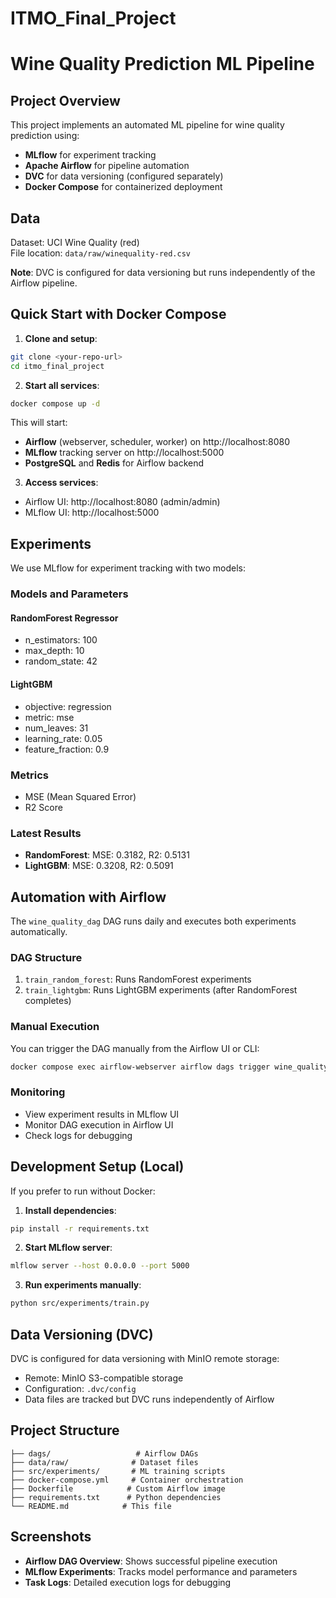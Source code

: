 # ITMO_Final_Project

# Wine Quality Prediction ML Pipeline

## Project Overview

This project implements an automated ML pipeline for wine quality prediction using:
- **MLflow** for experiment tracking
- **Apache Airflow** for pipeline automation  
- **DVC** for data versioning (configured separately)
- **Docker Compose** for containerized deployment

## Data
Dataset: UCI Wine Quality (red)  
File location: `data/raw/winequality-red.csv`

**Note**: DVC is configured for data versioning but runs independently of the Airflow pipeline.

## Quick Start with Docker Compose

1. **Clone and setup**:
```bash
git clone <your-repo-url>
cd itmo_final_project
```

2. **Start all services**:
```bash
docker compose up -d
```

This will start:
- **Airflow** (webserver, scheduler, worker) on http://localhost:8080
- **MLflow** tracking server on http://localhost:5000
- **PostgreSQL** and **Redis** for Airflow backend

3. **Access services**:
- Airflow UI: http://localhost:8080 (admin/admin)
- MLflow UI: http://localhost:5000

## Experiments
We use MLflow for experiment tracking with two models:

### Models and Parameters

#### RandomForest Regressor
- n_estimators: 100
- max_depth: 10
- random_state: 42

#### LightGBM
- objective: regression
- metric: mse
- num_leaves: 31
- learning_rate: 0.05
- feature_fraction: 0.9

### Metrics
- MSE (Mean Squared Error)
- R2 Score

### Latest Results
- **RandomForest**: MSE: 0.3182, R2: 0.5131
- **LightGBM**: MSE: 0.3208, R2: 0.5091

## Automation with Airflow

The `wine_quality_dag` DAG runs daily and executes both experiments automatically.

### DAG Structure
1. `train_random_forest`: Runs RandomForest experiments
2. `train_lightgbm`: Runs LightGBM experiments (after RandomForest completes)

### Manual Execution
You can trigger the DAG manually from the Airflow UI or CLI:
```bash
docker compose exec airflow-webserver airflow dags trigger wine_quality_dag
```

### Monitoring
- View experiment results in MLflow UI
- Monitor DAG execution in Airflow UI
- Check logs for debugging

## Development Setup (Local)

If you prefer to run without Docker:

1. **Install dependencies**:
```bash
pip install -r requirements.txt
```

2. **Start MLflow server**:
```bash
mlflow server --host 0.0.0.0 --port 5000
```

3. **Run experiments manually**:
```bash
python src/experiments/train.py
```

## Data Versioning (DVC)

DVC is configured for data versioning with MinIO remote storage:
- Remote: MinIO S3-compatible storage
- Configuration: `.dvc/config`
- Data files are tracked but DVC runs independently of Airflow

## Project Structure

```
├── dags/                   # Airflow DAGs
├── data/raw/              # Dataset files
├── src/experiments/       # ML training scripts
├── docker-compose.yml     # Container orchestration
├── Dockerfile            # Custom Airflow image
├── requirements.txt      # Python dependencies
└── README.md            # This file
```

## Screenshots

- **Airflow DAG Overview**: Shows successful pipeline execution
- **MLflow Experiments**: Tracks model performance and parameters
- **Task Logs**: Detailed execution logs for debugging


